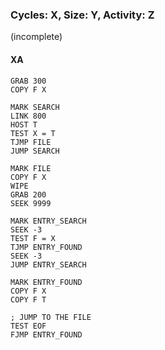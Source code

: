 ### Cycles: X, Size: Y, Activity: Z
 (incomplete)
#### XA
```
GRAB 300
COPY F X

MARK SEARCH
LINK 800
HOST T
TEST X = T
TJMP FILE
JUMP SEARCH

MARK FILE
COPY F X
WIPE
GRAB 200
SEEK 9999

MARK ENTRY_SEARCH
SEEK -3
TEST F = X
TJMP ENTRY_FOUND
SEEK -3
JUMP ENTRY_SEARCH

MARK ENTRY_FOUND
COPY F X
COPY F T

; JUMP TO THE FILE
TEST EOF
FJMP ENTRY_FOUND

```
